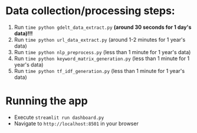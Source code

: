 # Data collection/processing steps:
1. Run `time python gdelt_data_extract.py` **(around 30 seconds for 1 day's data)!!!**
2. Run `time python url_data_extract.py` (around 1-2 minutes for 1 year's data)
3. Run `time python nlp_preprocess.py` (less than 1 minute for 1 year's data)
4. Run `time python keyword_matrix_generation.py` (less than 1 minute for 1 year's data)
5. Run `time python tf_idf_generation.py` (less than 1 minute for 1 year's data)


# Running the app
* Execute `streamlit run dashboard.py`
* Navigate to `http://localhost:8501` in your browser
